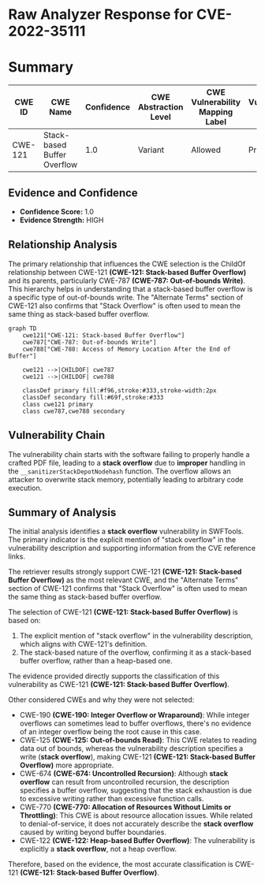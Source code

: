# Raw Analyzer Response for CVE-2022-35111

# Summary
| CWE ID | CWE Name | Confidence | CWE Abstraction Level | CWE Vulnerability Mapping Label | CWE-Vulnerability Mapping Notes |
|---|---|---|---|---|---|
| CWE-121 | Stack-based Buffer Overflow | 1.0 | Variant | Allowed | Primary CWE |

## Evidence and Confidence

*   **Confidence Score:** 1.0
*   **Evidence Strength:** HIGH

## Relationship Analysis
The primary relationship that influences the CWE selection is the ChildOf relationship between CWE-121 **(CWE-121: Stack-based Buffer Overflow)** and its parents, particularly CWE-787 **(CWE-787: Out-of-bounds Write)**. This hierarchy helps in understanding that a stack-based buffer overflow is a specific type of out-of-bounds write. The "Alternate Terms" section of CWE-121 also confirms that "Stack Overflow" is often used to mean the same thing as stack-based buffer overflow.

```mermaid
graph TD
    cwe121["CWE-121: Stack-based Buffer Overflow"]
    cwe787["CWE-787: Out-of-bounds Write"]
    cwe788["CWE-788: Access of Memory Location After the End of Buffer"]

    cwe121 -->|CHILDOF| cwe787
    cwe121 -->|CHILDOF| cwe788

    classDef primary fill:#f96,stroke:#333,stroke-width:2px
    classDef secondary fill:#69f,stroke:#333
    class cwe121 primary
    class cwe787,cwe788 secondary
```

## Vulnerability Chain
The vulnerability chain starts with the software failing to properly handle a crafted PDF file, leading to a **stack overflow** due to **improper** handling in the `__sanitizerStackDepotNodehash` function. The overflow allows an attacker to overwrite stack memory, potentially leading to arbitrary code execution.

## Summary of Analysis
The initial analysis identifies a **stack overflow** vulnerability in SWFTools. The primary indicator is the explicit mention of "stack overflow" in the vulnerability description and supporting information from the CVE reference links.

The retriever results strongly support CWE-121 **(CWE-121: Stack-based Buffer Overflow)** as the most relevant CWE, and the "Alternate Terms" section of CWE-121 confirms that "Stack Overflow" is often used to mean the same thing as stack-based buffer overflow.

The selection of CWE-121 **(CWE-121: Stack-based Buffer Overflow)** is based on:
1.  The explicit mention of "stack overflow" in the vulnerability description, which aligns with CWE-121's definition.
2.  The stack-based nature of the overflow, confirming it as a stack-based buffer overflow, rather than a heap-based one.

The evidence provided directly supports the classification of this vulnerability as CWE-121 **(CWE-121: Stack-based Buffer Overflow)**.

Other considered CWEs and why they were not selected:

*   CWE-190 **(CWE-190: Integer Overflow or Wraparound)**: While integer overflows can sometimes lead to buffer overflows, there's no evidence of an integer overflow being the root cause in this case.
*   CWE-125 **(CWE-125: Out-of-bounds Read)**: This CWE relates to reading data out of bounds, whereas the vulnerability description specifies a write (**stack overflow**), making CWE-121 **(CWE-121: Stack-based Buffer Overflow)** more appropriate.
*   CWE-674 **(CWE-674: Uncontrolled Recursion)**: Although **stack overflow** can result from uncontrolled recursion, the description specifies a buffer overflow, suggesting that the stack exhaustion is due to excessive writing rather than excessive function calls.
*   CWE-770 **(CWE-770: Allocation of Resources Without Limits or Throttling)**: This CWE is about resource allocation issues. While related to denial-of-service, it does not accurately describe the **stack overflow** caused by writing beyond buffer boundaries.
*   CWE-122 **(CWE-122: Heap-based Buffer Overflow)**: The vulnerability is explicitly a **stack overflow**, not a heap overflow.

Therefore, based on the evidence, the most accurate classification is CWE-121 **(CWE-121: Stack-based Buffer Overflow)**.